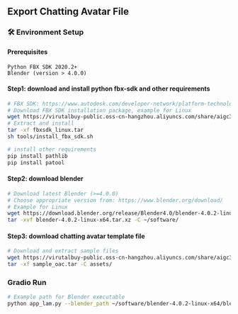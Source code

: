 ## Export Chatting Avatar File
### 🛠️ Environment Setup
#### Prerequisites
```
Python FBX SDK 2020.2+
Blender (version > 4.0.0)
```
#### Step1: download and install python fbx-sdk and other requirements
```bash
# FBX SDK: https://www.autodesk.com/developer-network/platform-technologies/fbx-sdk-2020-2
# Download FBX SDK installation package, example for Linux
wget https://virutalbuy-public.oss-cn-hangzhou.aliyuncs.com/share/aigc3d/data/fbxsdk_linux.tar
# Extract and install
tar -xf fbxsdk_linux.tar
sh tools/install_fbx_sdk.sh

# install other requirements
pip install pathlib
pip install patool
```
#### Step2: download blender
```bash
# Download latest Blender (>=4.0.0)
# Choose appropriate version from: https://www.blender.org/download/
# Example for Linux
wget https://download.blender.org/release/Blender4.0/blender-4.0.2-linux-x64.tar.xz
tar -xvf blender-4.0.2-linux-x64.tar.xz -C ~/software/
```
#### Step3: download chatting avatar template file
```bash
# Download and extract sample files
wget https://virutalbuy-public.oss-cn-hangzhou.aliyuncs.com/share/aigc3d/data/sample_oac.tar
tar -xf sample_oac.tar -C assets/
```

### Gradio Run
```bash
# Example path for Blender executable
python app_lam.py --blender_path ~/software/blender-4.0.2-linux-x64/blender
```